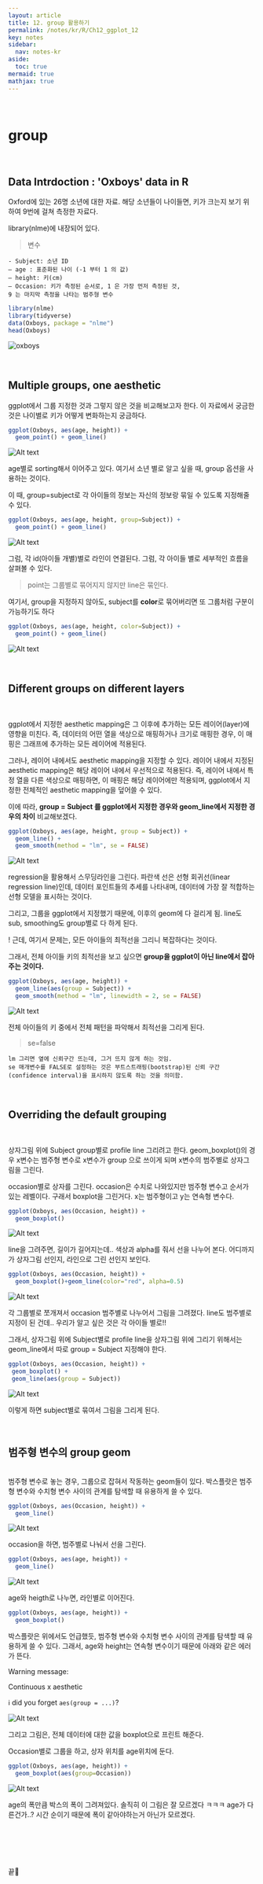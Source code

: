 ```yaml
---
layout: article
title: 12. group 활용하기
permalink: /notes/kr/R/Ch12_ggplot_12
key: notes
sidebar:
  nav: notes-kr
aside:
  toc: true
mermaid: true
mathjax: true
---
```






<br>

# group
<br>

## Data Intrdoction : 'Oxboys' data in R

Oxford에 있는 26명 소년에 대한 자료. 해당 소년들이 나이들면, 키가 크는지 보기 위하여 9번에 걸쳐 측정한 자료다. 


library(nlme)에 내장되어 있다.


> 변수

```
- Subject: 소년 ID
– age : 표준화된 나이 (-1 부터 1 의 값)
– height: 키(cm)
– Occasion: 키가 측정된 순서로, 1 은 가장 먼저 측정된 것,
9 는 마지막 측정을 나타는 범주형 변수
```


```r
library(nlme)
library(tidyverse)
data(Oxboys, package = "nlme")
head(Oxboys)
```

![oxboys](img/oxboys1.png)


<br>

## Multiple groups, one aesthetic


ggplot에서 그룹 지정한 것과 그렇지 않은 것을 비교해보고자 한다. 이 자료에서 궁금한 것은 나이별로 키가 어떻게 변화하는지 궁금하다.

```r
ggplot(Oxboys, aes(age, height)) +
  geom_point() + geom_line()
```


![Alt text](img/oxboys2.png)


age별로 sorting해서 이어주고 있다. 여기서 소년 별로 알고 싶을 때, group 옵션을 사용하는 것이다.


이 때, group=subject로 각 아이들의 정보는 자신의 정보랑 묶일 수 있도록 지정해줄 수 있다. 


```r
ggplot(Oxboys, aes(age, height, group=Subject)) +
  geom_point() + geom_line()
```

![Alt text](img/oxboys3.png)


그럼, 각 id(아이들 개별)별로 라인이 연결된다. 그럼, 각 아이들 별로 세부적인 흐름을 살펴볼 수 있다. 


>point는 그룹별로 묶어지지 않지만 line은 묶인다.



여기서, group을 지정하지 않아도, subject를 **color**로 묶어버리면 또 그룹처럼 구분이 가능하기도 하다


```r
ggplot(Oxboys, aes(age, height, color=Subject)) +
  geom_point() + geom_line()
```

![Alt text](img/oxboys4.png)



<br>

## Different groups on different layers
<br>


ggplot에서 지정한 aesthetic mapping은 그 이후에 추가하는 모든 레이어(layer)에 영향을 미친다. 즉, 데이터의 어떤 열을 색상으로 매핑하거나 크기로 매핑한 경우, 이 매핑은 그래프에 추가하는 모든 레이어에 적용된다.

그러나, 레이어 내에서도 aesthetic mapping을 지정할 수 있다. 레이어 내에서 지정된 aesthetic mapping은 해당 레이어 내에서 우선적으로 적용된다. 즉, 레이어 내에서 특정 열을 다른 색상으로 매핑하면, 이 매핑은 해당 레이어에만 적용되며, ggplot에서 지정한 전체적인 aesthetic mapping을 덮어쓸 수 있다.



이에 따라, **group = Subject 를 ggplot에서 지정한 경우와 geom_line에서 지정한 경우의 차이** 비교해보겠다.



```r
ggplot(Oxboys, aes(age, height, group = Subject)) +
  geom_line() +
  geom_smooth(method = "lm", se = FALSE)
```


![Alt text](img/oxboys4.png)



regression을 활용해서 스무딩라인을 그린다. 파란색 선은 선형 회귀선(linear regression line)인데, 데이터 포인트들의 추세를 나타내며, 데이터에 가장 잘 적합하는 선형 모델을 표시하는 것이다.


그리고, 그룹을 ggplot에서 지정했기 때문에, 이후의 geom에 다 걸리게 됨. line도 sub, smoothing도 group별로 다 하게 된다. 


! 근데, 여기서 문제는, 모든 아이들의 최적선을 그리니 복잡하다는 것이다.



그래서, 전체 아이들 키의 최적선을 보고 싶으면 **group을 ggplot이 아닌 line에서 잡아주는 것이다.** 


```r
ggplot(Oxboys, aes(age, height)) +
  geom_line(aes(group = Subject)) +
  geom_smooth(method = "lm", linewidth = 2, se = FALSE)
```

![Alt text](img/oxboys5.png)


전체 아이들의 키 중에서 전체 패턴을 파악해서 최적선을 그리게 된다.



> se=false
```
lm 그리면 옆에 신뢰구간 뜨는데, 그거 뜨지 않게 하는 것임.
se 매개변수를 FALSE로 설정하는 것은 부트스트래핑(bootstrap)된 신뢰 구간(confidence interval)을 표시하지 않도록 하는 것을 의미함.
```



<br>

## Overriding the default grouping
<br>

상자그림 위에 Subject group별로 profile line 그리려고 한다. geom_boxplot()의 경우 x변수는 범주형 변수로 x변수가
group 으로 쓰이게 되며 x변수의 범주별로 상자그림을 그린다. 


occasion별로 상자를 그린다. occasion은 수치로 나와있지만 범주형 변수고 순서가 있는 레벨이다. 구래서 boxplot을 그린거다. x는 범주형이고 y는 연속형 변수다.


```r
ggplot(Oxboys, aes(Occasion, height)) +
  geom_boxplot()
```

![Alt text](img/oxboys7.png)




line을 그려주면, 길이가 길어지는데.. 색상과 alpha를 줘서 선을 나누어 본다. 어디까지가 상자그림 선인지, 라인으로 그린 선인지 보인다.

```r
ggplot(Oxboys, aes(Occasion, height)) +
  geom_boxplot()+geom_line(color="red", alpha=0.5)
```

![Alt text](img/oxboys8.png)


각 그룹별로 쪼개져서 occasion 범주별로 나누어서 그림을 그려졌다. line도 범주별로 지정이 된 건데.. 우리가 알고 싶은 것은 각 아이들 별로!!



그래서, 상자그림 위에 Subject별로 profile line을 상자그림 위에 그리기 위해서는 geom_line에서 따로 group = Subject 지정해야 한다.


```r
ggplot(Oxboys, aes(Occasion, height)) +
 geom_boxplot() +
 geom_line(aes(group = Subject))
```

![Alt text](img/oxboys9.png)

이렇게 하면 subject별로 묶여서 그림을 그리게 된다. 




<br>

## 범주형 변수의 group geom

<br>
범주형 변수로 놓는 경우, 그룹으로 잡혀서 작동하는 geom들이 있다. 박스플랏은 범주형 변수와 수치형 변수 사이의 관계를 탐색할 때 유용하게 쓸 수 있다. 


```r
ggplot(Oxboys, aes(Occasion, height)) +
  geom_line()
```


![Alt text](img/oxboys10.png)


occasion을 하면, 범주별로 나눠서 선을 그린다.




```r
ggplot(Oxboys, aes(age, height)) +
  geom_line() 
```


![Alt text](img/oxboys11.png)


age와 heigth로 나누면, 라인별로 이어진다.




```r
ggplot(Oxboys, aes(age, height)) +
  geom_boxplot() 
```

박스플랏은 위에서도 언급했듯, 범주형 변수와 수치형 변수 사이의 관계를 탐색할 때 유용하게 쓸 수 있다. 그래서, age와 height는 연속형 변수이기 때문에 아래와 같은 에러가 뜬다. 

Warning message:

Continuous x aesthetic

ℹ did you forget `aes(group = ...)`? 



![Alt text](img/oxboys12.png)


그리고 그림은, 전체 데이터에 대한 값을 boxplot으로 프린트 해준다.



Occasion별로 그룹을 하고, 상자 위치를 age위치에 둔다. 

```r
ggplot(Oxboys, aes(age, height)) +
  geom_boxplot(aes(group=Occasion)) 
```

![Alt text](img/oxboys13.png)


age의 폭만큼 박스의 폭이 그려져있다. 솔직히 이 그림은 잘 모르겠다 ㅋㅋㅋ age가 다른건가..? 시간 순이기 때문에 폭이 같아야하는거 아닌가 모르겠다. 



<br>



<br><br><br>
끝🙂
<br><br><br>